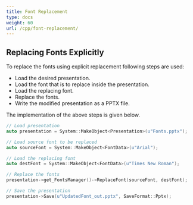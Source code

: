 ```yaml
---
title: Font Replacement
type: docs
weight: 60
url: /cpp/font-replacement/
---
```


## **Replacing Fonts Explicitly**
To replace the fonts using explicit replacement following steps are used:

- Load the desired presentation.
- Load the font that is to replace inside the presentation.
- Load the replacing font.
- Replace the fonts.
- Write the modified presentation as a PPTX file.

The implementation of the above steps is given below.

``` cpp
// Load presentation
auto presentation = System::MakeObject<Presentation>(u"Fonts.pptx");

// Load source font to be replaced
auto sourceFont = System::MakeObject<FontData>(u"Arial");

// Load the replacing font
auto destFont = System::MakeObject<FontData>(u"Times New Roman");

// Replace the fonts
presentation->get_FontsManager()->ReplaceFont(sourceFont, destFont);

// Save the presentation
presentation->Save(u"UpdatedFont_out.pptx", SaveFormat::Pptx);
```
